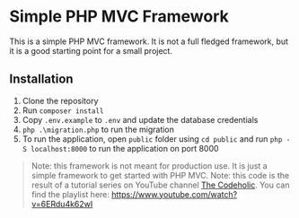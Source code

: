 # Simple PHP MVC Framework

This is a simple PHP MVC framework. It is not a full fledged framework, but it is a good starting point for a small project.

## Installation

1. Clone the repository
2. Run `composer install`
3. Copy `.env.example` to `.env` and update the database credentials
4. `php .\migration.php` to run the migration
5. To run the application, open `public` folder using `cd public` and run `php -S localhost:8000` to run the application on port 8000

> Note: this framework is not meant for production use. It is just a simple framework to get started with PHP MVC.
> Note: this code is the result of a tutorial series on YouTube channel [The Codeholic](https://www.youtube.com/@TheCodeholic). You can find the playlist here: https://www.youtube.com/watch?v=6ERdu4k62wI
